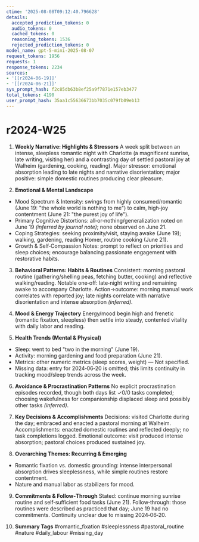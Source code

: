 ```yaml
---
ctime: '2025-08-08T09:12:40.796628'
details:
  accepted_prediction_tokens: 0
  audio_tokens: 0
  cached_tokens: 0
  reasoning_tokens: 1536
  rejected_prediction_tokens: 0
model_name: gpt-5-mini-2025-08-07
request_tokens: 1956
requests: 1
response_tokens: 2234
sources:
- '[[r2024-06-19]]'
- '[[r2024-06-21]]'
sys_prompt_hash: f2c85db63b8ef25a9f7871e157eb3477
total_tokens: 4190
user_prompt_hash: 35aa1c55636673bb7035c079fb09eb13
---
```

# r2024-W25

1. **Weekly Narrative: Highlights & Stressors**
A week split between an intense, sleepless romantic night with Charlotte (a magnificent sunrise, late writing, visiting her) and a contrasting day of settled pastoral joy at Walheim (gardening, cooking, reading). Major stressor: emotional absorption leading to late nights and narrative disorientation; major positive: simple domestic routines producing clear pleasure.

2. **Emotional & Mental Landscape**
- Mood Spectrum & Intensity: swings from highly consumed/romantic (June 19: "the whole world is nothing to me") to calm, high‑joy contentment (June 21: "the purest joy of life").  
- Primary Cognitive Distortions: all‑or‑nothing/generalization noted on June 19 *(inferred by journal note)*; none observed on June 21.  
- Coping Strategies: seeking proximity/visit, staying awake (June 19); walking, gardening, reading Homer, routine cooking (June 21).  
- Growth & Self‑Compassion Notes: prompt to reflect on priorities and sleep choices; encourage balancing passionate engagement with restorative habits.

3. **Behavioral Patterns: Habits & Routines**
Consistent: morning pastoral routine (gathering/shelling peas, fetching butter, cooking) and reflective walking/reading. Notable one‑off: late‑night writing and remaining awake to accompany Charlotte. Action→outcome: morning manual work correlates with reported joy; late nights correlate with narrative disorientation and intense absorption *(inferred)*.

4. **Mood & Energy Trajectory**
Energy/mood begin high and frenetic (romantic fixation, sleepless) then settle into steady, contented vitality with daily labor and reading.

5. **Health Trends (Mental & Physical)**
- Sleep: went to bed "two in the morning" (June 19).  
- Activity: morning gardening and food preparation (June 21).  
- Metrics: other numeric metrics (sleep scores, weight) — Not specified.  
- Missing data: entry for 2024‑06‑20 is omitted; this limits continuity in tracking mood/sleep trends across the week.

6. **Avoidance & Procrastination Patterns**
No explicit procrastination episodes recorded, though both days list ✓0/0 tasks completed; choosing wakefulness for companionship displaced sleep and possibly other tasks *(inferred)*.

7. **Key Decisions & Accomplishments**
Decisions: visited Charlotte during the day; embraced and enacted a pastoral morning at Walheim. Accomplishments: enacted domestic routines and reflected deeply; no task completions logged. Emotional outcome: visit produced intense absorption; pastoral choices produced sustained joy.

8. **Overarching Themes: Recurring & Emerging**
- Romantic fixation vs. domestic grounding: intense interpersonal absorption drives sleeplessness, while simple routines restore contentment.  
- Nature and manual labor as stabilizers for mood.

9. **Commitments & Follow‑Through**
Stated: continue morning sunrise routine and self‑sufficient food tasks (June 21). Follow‑through: those routines were described as practiced that day; June 19 had no commitments. Continuity unclear due to missing 2024‑06‑20.

10. **Summary Tags**
#romantic_fixation #sleeplessness #pastoral_routine #nature #daily_labour #missing_day